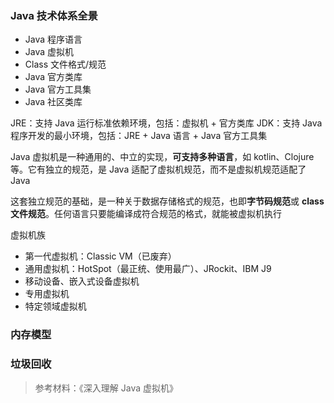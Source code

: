 ### Java 技术体系全景

- Java 程序语言
- Java 虚拟机
- Class 文件格式/规范
- Java 官方类库
- Java 官方工具集
- Java 社区类库

JRE：支持 Java 运行标准依赖环境，包括：虚拟机 + 官方类库
JDK：支持 Java 程序开发的最小环境，包括：JRE + Java 语言 + Java 官方工具集

Java 虚拟机是一种通用的、中立的实现，**可支持多种语言**，如 kotlin、Clojure 等。它有独立的规范，是 Java 适配了虚拟机规范，而不是虚拟机规范适配了 Java

这套独立规范的基础，是一种关于数据存储格式的规范，也即**字节码规范**或 **class 文件规范**。任何语言只要能编译成符合规范的格式，就能被虚拟机执行

虚拟机族

- 第一代虚拟机：Classic VM（已废弃）
- 通用虚拟机：HotSpot（最正统、使用最广）、JRockit、IBM J9
- 移动设备、嵌入式设备虚拟机
- 专用虚拟机
- 特定领域虚拟机


### 内存模型


### 垃圾回收




> 参考材料：《深入理解 Java 虚拟机》
